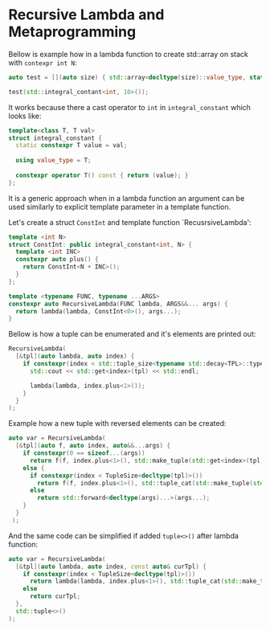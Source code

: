 # Recursive Lambda and Metaprogramming

Bellow is example how in a lambda function to create std::array on stack with `contexpr int N`:

```C++
auto test = [](auto size) { std::array<decltype(size)::value_type, static_cast<size_t>(size)> arr; };

test(std::integral_contant<int, 10>());
```
It works because there a cast operator to `int` in `integral_constant` which looks like:
```C++
template<class T, T val>
struct integral_constant {	
  static constexpr T value = val;
	
  using value_type = T;
  
  constexpr operator T() const { return (value); }
};
```


It is a generic approach when in a lambda function an argument can be used similarly to explicit template parameter in a template function.

Let's create a struct `ConstInt` and template function `RecusrsiveLambda':
```C++
template <int N>
struct ConstInt: public integral_constant<int, N> {
  template <int INC>
  constexpr auto plus() { 
    return ConstInt<N + INC>(); 
  }
};

template <typename FUNC, typename ...ARGS>
constexpr auto RecursiveLambda(FUNC lambda, ARGS&&... args) { 
  return lambda(lambda, ConstInt<0>(), args...); 
}
```

Bellow is how a tuple can be enumerated and it's elements are printed out:
```C++
RecursiveLambda(
  [&tpl](auto lambda, auto index) {
    if constexpr(index < std::tuple_size<typename std::decay<TPL>::type>::value) {
      std::cout << std::get<index>(tpl) << std::endl;

      lambda(lambda, index.plus<1>());
    }
  }
);
```

Example how a new tuple with reversed elements can be created:

```C++
auto var = RecursiveLambda(
  [&tpl](auto f, auto index, auto&&...args) {
    if constexpr(0 == sizeof...(args))
      return f(f, index.plus<1>(), std::make_tuple(std::get<index>(tpl)));
    else {
      if constexpr(index < TupleSize<decltype(tpl)>())
        return f(f, index.plus<1>(), std::tuple_cat(std::make_tuple(std::get<index>(tpl)), args...));
      else
        return std::forward<decltype(args)...>(args...);
    }
  }
 ); 
```

And the same code can be simplified if added `tuple<>()` after lambda function:
```C++
auto var = RecursiveLambda(
  [&tpl](auto lambda, auto index, const auto& curTpl) {
    if constexpr(index < TupleSize<decltype(tpl)>())
      return lambda(lambda, index.plus<1>(), std::tuple_cat(std::make_tuple(std::get<index>(tpl)), curTpl));
    else
      return curTpl;
  },
  std::tuple<>()
);
```

